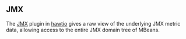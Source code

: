 ## JMX

The [JMX](#/jmx/attributes) plugin in [hawtio](http://hawt.io "hawtio") gives a raw view of the underlying JMX metric data, allowing access to the entire JMX domain tree of MBeans.
